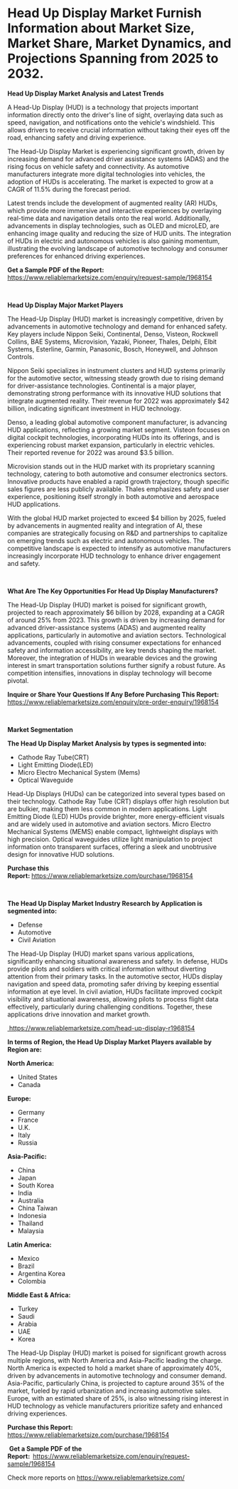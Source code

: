 <p><h1>Head Up Display Market Furnish Information about Market Size, Market Share, Market Dynamics, and Projections Spanning from 2025 to 2032.</h1></p><p><strong>Head Up Display Market Analysis and Latest Trends</strong></p>
<p><p>A Head-Up Display (HUD) is a technology that projects important information directly onto the driver's line of sight, overlaying data such as speed, navigation, and notifications onto the vehicle's windshield. This allows drivers to receive crucial information without taking their eyes off the road, enhancing safety and driving experience.</p><p>The Head-Up Display Market is experiencing significant growth, driven by increasing demand for advanced driver assistance systems (ADAS) and the rising focus on vehicle safety and connectivity. As automotive manufacturers integrate more digital technologies into vehicles, the adoption of HUDs is accelerating. The market is expected to grow at a CAGR of 11.5% during the forecast period. </p><p>Latest trends include the development of augmented reality (AR) HUDs, which provide more immersive and interactive experiences by overlaying real-time data and navigation details onto the real world. Additionally, advancements in display technologies, such as OLED and microLED, are enhancing image quality and reducing the size of HUD units. The integration of HUDs in electric and autonomous vehicles is also gaining momentum, illustrating the evolving landscape of automotive technology and consumer preferences for enhanced driving experiences.</p></p>
<p><strong>Get a Sample PDF of the Report:&nbsp;</strong> <a href="https://www.reliablemarketsize.com/enquiry/request-sample/1968154?utm_campaign=2625&utm_medium=2&utm_source=Github&utm_content=ia&utm_term=06042025&utm_id=head-up-display">https://www.reliablemarketsize.com/enquiry/request-sample/1968154</a></p>
<p>&nbsp;</p>
<p><strong>Head Up Display Major Market Players</strong></p>
<p><p>The Head-Up Display (HUD) market is increasingly competitive, driven by advancements in automotive technology and demand for enhanced safety. Key players include Nippon Seiki, Continental, Denso, Visteon, Rockwell Collins, BAE Systems, Microvision, Yazaki, Pioneer, Thales, Delphi, Elbit Systems, Esterline, Garmin, Panasonic, Bosch, Honeywell, and Johnson Controls.</p><p>Nippon Seiki specializes in instrument clusters and HUD systems primarily for the automotive sector, witnessing steady growth due to rising demand for driver-assistance technologies. Continental is a major player, demonstrating strong performance with its innovative HUD solutions that integrate augmented reality. Their revenue for 2022 was approximately $42 billion, indicating significant investment in HUD technology.</p><p>Denso, a leading global automotive component manufacturer, is advancing HUD applications, reflecting a growing market segment. Visteon focuses on digital cockpit technologies, incorporating HUDs into its offerings, and is experiencing robust market expansion, particularly in electric vehicles. Their reported revenue for 2022 was around $3.5 billion.</p><p>Microvision stands out in the HUD market with its proprietary scanning technology, catering to both automotive and consumer electronics sectors. Innovative products have enabled a rapid growth trajectory, though specific sales figures are less publicly available. Thales emphasizes safety and user experience, positioning itself strongly in both automotive and aerospace HUD applications.</p><p>With the global HUD market projected to exceed $4 billion by 2025, fueled by advancements in augmented reality and integration of AI, these companies are strategically focusing on R&D and partnerships to capitalize on emerging trends such as electric and autonomous vehicles. The competitive landscape is expected to intensify as automotive manufacturers increasingly incorporate HUD technology to enhance driver engagement and safety.</p></p>
<p>&nbsp;</p>
<p><strong>What Are The Key Opportunities For Head Up Display Manufacturers?</strong></p>
<p><p>The Head-Up Display (HUD) market is poised for significant growth, projected to reach approximately $6 billion by 2028, expanding at a CAGR of around 25% from 2023. This growth is driven by increasing demand for advanced driver-assistance systems (ADAS) and augmented reality applications, particularly in automotive and aviation sectors. Technological advancements, coupled with rising consumer expectations for enhanced safety and information accessibility, are key trends shaping the market. Moreover, the integration of HUDs in wearable devices and the growing interest in smart transportation solutions further signify a robust future. As competition intensifies, innovations in display technology will become pivotal.</p></p>
<p><strong>Inquire or Share Your Questions If Any Before Purchasing This Report:</strong> <a href="https://www.reliablemarketsize.com/enquiry/pre-order-enquiry/1968154?utm_campaign=2625&utm_medium=2&utm_source=Github&utm_content=ia&utm_term=06042025&utm_id=head-up-display">https://www.reliablemarketsize.com/enquiry/pre-order-enquiry/1968154</a></p>
<p>&nbsp;</p>
<p><strong>Market Segmentation</strong></p>
<p><strong>The Head Up Display Market Analysis by types is segmented into:</strong></p>
<p><ul><li>Cathode Ray Tube(CRT)</li><li>Light Emitting Diode(LED)</li><li>Micro Electro Mechanical System (Mems)</li><li>Optical Waveguide</li></ul></p>
<p><p>Head-Up Displays (HUDs) can be categorized into several types based on their technology. Cathode Ray Tube (CRT) displays offer high resolution but are bulkier, making them less common in modern applications. Light Emitting Diode (LED) HUDs provide brighter, more energy-efficient visuals and are widely used in automotive and aviation sectors. Micro Electro Mechanical Systems (MEMS) enable compact, lightweight displays with high precision. Optical waveguides utilize light manipulation to project information onto transparent surfaces, offering a sleek and unobtrusive design for innovative HUD solutions.</p></p>
<p><strong>Purchase this Report:&nbsp;</strong><a href="https://www.reliablemarketsize.com/purchase/1968154?utm_campaign=2625&utm_medium=2&utm_source=Github&utm_content=ia&utm_term=06042025&utm_id=head-up-display">https://www.reliablemarketsize.com/purchase/1968154</a></p>
<p>&nbsp;</p>
<p><strong>The Head Up Display Market Industry Research by Application is segmented into:</strong></p>
<p><ul><li>Defense</li><li>Automotive</li><li>Civil Aviation</li></ul></p>
<p><p>The Head-Up Display (HUD) market spans various applications, significantly enhancing situational awareness and safety. In defense, HUDs provide pilots and soldiers with critical information without diverting attention from their primary tasks. In the automotive sector, HUDs display navigation and speed data, promoting safer driving by keeping essential information at eye level. In civil aviation, HUDs facilitate improved cockpit visibility and situational awareness, allowing pilots to process flight data effectively, particularly during challenging conditions. Together, these applications drive innovation and market growth.</p></p>
<p><a href="https://www.reliablemarketsize.com/head-up-display-r1968154?utm_campaign=2625&utm_medium=2&utm_source=Github&utm_content=ia&utm_term=06042025&utm_id=head-up-display">&nbsp;https://www.reliablemarketsize.com/head-up-display-r1968154</a></p>
<p><strong>In terms of Region, the Head Up Display Market Players available by Region are:</strong></p>
<p>
    <p> <strong> North America: </strong>
        <ul>
            <li>United States</li>
            <li>Canada</li>
        </ul>
        </p> 
    <p> <strong> Europe: </strong>
        <ul>
            <li>Germany</li>
            <li>France</li>
            <li>U.K.</li>
            <li>Italy</li>
            <li>Russia</li>
        </ul>
        </p> 
    <p> <strong> Asia-Pacific: </strong>
        <ul>
            <li>China</li>
            <li>Japan</li>
            <li>South Korea</li>
            <li>India</li>
            <li>Australia</li>
            <li>China Taiwan</li>
            <li>Indonesia</li>
            <li>Thailand</li>
            <li>Malaysia</li>
        </ul>
        </p> 
    <p> <strong> Latin America: </strong>
        <ul>
            <li>Mexico</li>
            <li>Brazil</li>
            <li>Argentina Korea</li>
            <li>Colombia</li>
        </ul>
        </p> 
    <p> <strong> Middle East & Africa: </strong>
        <ul>
            <li>Turkey</li>
            <li>Saudi</li>
            <li>Arabia</li>
            <li>UAE</li>
            <li>Korea</li>
        </ul>
    </p>
    </p>
<p><p>The Head-Up Display (HUD) market is poised for significant growth across multiple regions, with North America and Asia-Pacific leading the charge. North America is expected to hold a market share of approximately 40%, driven by advancements in automotive technology and consumer demand. Asia-Pacific, particularly China, is projected to capture around 35% of the market, fueled by rapid urbanization and increasing automotive sales. Europe, with an estimated share of 25%, is also witnessing rising interest in HUD technology as vehicle manufacturers prioritize safety and enhanced driving experiences.</p></p>
<p><strong>Purchase this Report: </strong><a href="https://www.reliablemarketsize.com/purchase/1968154?utm_campaign=2625&utm_medium=2&utm_source=Github&utm_content=ia&utm_term=06042025&utm_id=head-up-display">https://www.reliablemarketsize.com/purchase/1968154</a></p>
<p>&nbsp;<strong>Get a Sample PDF of the Report:&nbsp;&nbsp;</strong><a href="https://www.reliablemarketsize.com/enquiry/request-sample/1968154?utm_campaign=2625&utm_medium=2&utm_source=Github&utm_content=ia&utm_term=06042025&utm_id=head-up-display">https://www.reliablemarketsize.com/enquiry/request-sample/1968154</a></p>
<p><strong></strong></p>
<p>Check more reports on <a href="https://www.reliablemarketsize.com/?utm_campaign=2625&utm_medium=2&utm_source=Github&utm_content=ia&utm_term=06042025&utm_id=head-up-display">https://www.reliablemarketsize.com/</a></p>